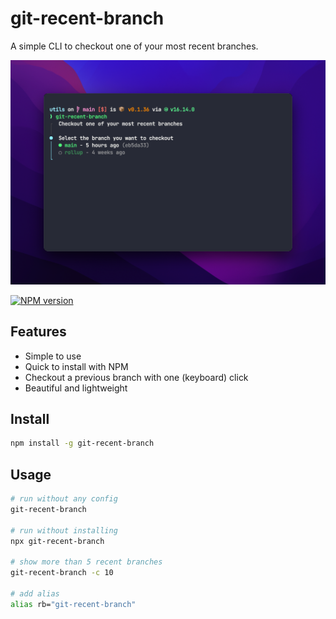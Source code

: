 # git-recent-branch

A simple CLI to checkout one of your most recent branches.

![Git recent branch in action](.github/assets/git-recent-branch.png)

[![NPM version](https://img.shields.io/npm/v/git-recent-branch?color=%23c53635&label=%20)](https://www.npmjs.com/package/git-recent-branch)


## Features

* Simple to use
* Quick to install with NPM
* Checkout a previous branch with one (keyboard) click
* Beautiful and lightweight


## Install

```bash
npm install -g git-recent-branch
```


## Usage

```bash
# run without any config
git-recent-branch 

# run without installing
npx git-recent-branch

# show more than 5 recent branches
git-recent-branch -c 10

# add alias
alias rb="git-recent-branch"
```
